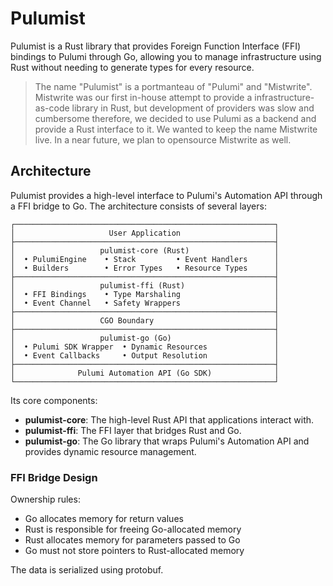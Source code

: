 # Pulumist

Pulumist is a Rust library that provides Foreign Function Interface (FFI) bindings to Pulumi through Go, allowing you to manage infrastructure using Rust without needing to generate types for every resource.

> The name "Pulumist" is a portmanteau of "Pulumi" and "Mistwrite". Mistwrite was our first in-house attempt to provide a infrastructure-as-code library in Rust, but development of providers was slow and cumbersome therefore, we decided to use Pulumi as a backend and provide a Rust interface to it. We wanted to keep the name Mistwrite live. In a near future, we plan to opensource Mistwrite as well.

## Architecture

Pulumist provides a high-level interface to Pulumi's Automation API through a FFI bridge to Go. The architecture consists of several layers:

```
┌──────────────────────────────────────────────────────────┐
│                     User Application                     │
├──────────────────────────────────────────────────────────┤
│                   pulumist-core (Rust)                   │
│  • PulumiEngine    • Stack         • Event Handlers      │
│  • Builders        • Error Types   • Resource Types      │
├──────────────────────────────────────────────────────────┤
│                   pulumist-ffi (Rust)                    │
│  • FFI Bindings    • Type Marshaling                     │
│  • Event Channel   • Safety Wrappers                     │
├──────────────────────────────────────────────────────────┤
│                   CGO Boundary                           │
├──────────────────────────────────────────────────────────┤
│                   pulumist-go (Go)                       │
│  • Pulumi SDK Wrapper  • Dynamic Resources               │
│  • Event Callbacks     • Output Resolution               │
├──────────────────────────────────────────────────────────┤
│              Pulumi Automation API (Go SDK)              │
└──────────────────────────────────────────────────────────┘
```

Its core components:

- **pulumist-core**: The high-level Rust API that applications interact with.
- **pulumist-ffi**: The FFI layer that bridges Rust and Go.
- **pulumist-go**: The Go library that wraps Pulumi's Automation API and provides dynamic resource management.

### FFI Bridge Design

Ownership rules:
- Go allocates memory for return values
- Rust is responsible for freeing Go-allocated memory
- Rust allocates memory for parameters passed to Go
- Go must not store pointers to Rust-allocated memory

The data is serialized using protobuf.
